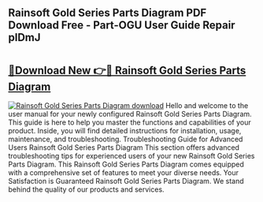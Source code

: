 ## Rainsoft Gold Series Parts Diagram PDF Download Free - Part-OGU User Guide Repair plDmJ

# <h2><a href="http://dfjti4k.blite.top/?on=Rainsoft+Gold+Series+Parts+Diagram">🔗Download New 👉🔴 Rainsoft Gold Series Parts Diagram</a></h2>

[![Rainsoft Gold Series Parts Diagram download](https://i.imgur.com/lujVjoI.png)](http://dfjti4k.blite.top/?on=Rainsoft+Gold+Series+Parts+Diagram)
Hello and welcome to the user manual for your newly configured Rainsoft Gold Series Parts Diagram. This guide is here to help you master the functions and capabilities of your product. Inside, you will find detailed instructions for installation, usage, maintenance, and troubleshooting. Troubleshooting Guide for Advanced Users Rainsoft Gold Series Parts Diagram This section offers advanced troubleshooting tips for experienced users of your new Rainsoft Gold Series Parts Diagram. This Rainsoft Gold Series Parts Diagram comes equipped with a comprehensive set of features to meet your diverse needs. Your Satisfaction is Guaranteed Rainsoft Gold Series Parts Diagram. We stand behind the quality of our products and services.
